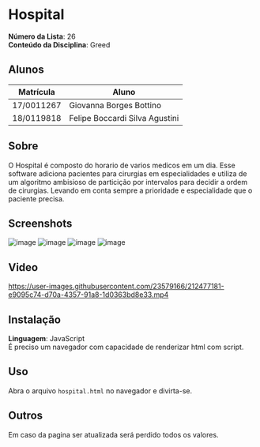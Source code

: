 # Hospital

**Número da Lista**: 26<br>
**Conteúdo da Disciplina**: Greed<br>

## Alunos
|Matrícula | Aluno |
| -- | -- |
| 17/0011267 |  Giovanna Borges Bottino |
| 18/0119818  |  Felipe Boccardi Silva Agustini |


## Sobre 

O Hospital é composto do horario de varios medicos em um dia. Esse software adiciona pacientes para cirurgias em especialidades e utiliza de um algoritmo ambisioso de particição por intervalos para decidir a ordem de cirurgias. Levando em conta sempre a prioridade e especialidade que o paciente precisa.

## Screenshots
![image](https://user-images.githubusercontent.com/31159235/212476649-b605568a-ac42-445d-9aad-e4f90018727d.png)
![image](https://user-images.githubusercontent.com/31159235/212476667-577cc9bf-d605-4a2a-bbf8-5169632851e6.png)
![image](https://user-images.githubusercontent.com/31159235/212476721-23e9347b-2914-4e6e-beb8-ce9c69dbdec0.png)
![image](https://user-images.githubusercontent.com/31159235/212476737-b4e14bbb-4407-48a0-bb62-d26598999177.png)

## Video


https://user-images.githubusercontent.com/23579166/212477181-e9095c74-d70a-4357-91a8-1d0363bd8e33.mp4


## Instalação 
**Linguagem**: JavaScript<br>
É preciso um navegador com capacidade de renderizar html com script.

## Uso 
Abra o arquivo `hospital.html` no navegador e divirta-se.

## Outros 
Em caso da pagina ser atualizada será perdido todos os valores. 
